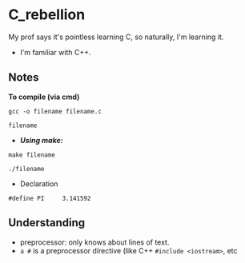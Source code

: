 # C_rebellion
My prof says it's pointless learning C, so naturally, I'm learning it.

- I'm familiar with C++.

## Notes

**To compile (via cmd)**

```gcc -o filename filename.c```

```filename```

- ***Using make:***

```make filename```

```./filename```

- Declaration 
```
#define PI     3.141592
```

## Understanding 

- preprocessor: only knows about lines of text. 
- ```a #``` is a preprocessor directive (like C++ ```#include <iostream>```, etc








